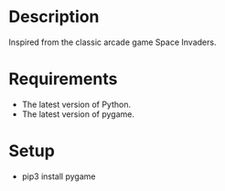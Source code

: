 # Description
Inspired from the classic arcade game Space Invaders.

# Requirements
- The latest version of Python.
- The latest version of pygame.

# Setup
- pip3 install pygame
